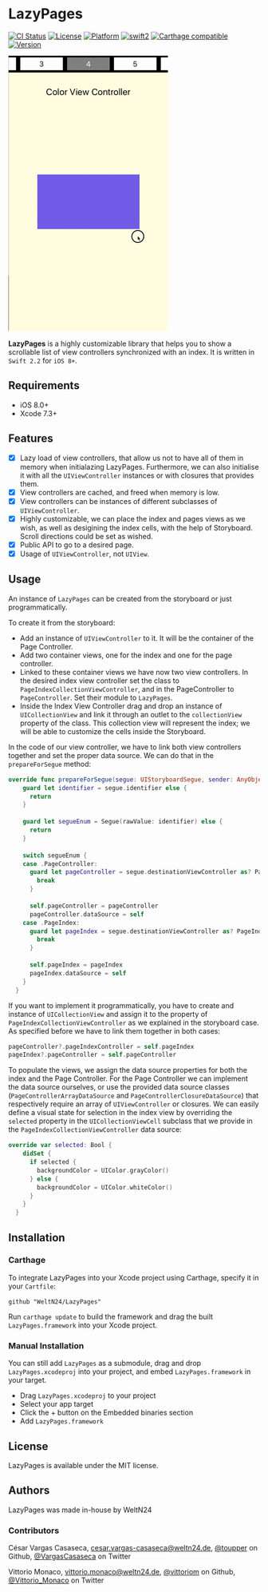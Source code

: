 # LazyPages

[![CI Status](http://img.shields.io/travis/WeltN24/LazyPages.svg)](https://travis-ci.org/WeltN24/LazyPages)
[![License](https://img.shields.io/cocoapods/l/LazyPages.svg)](http://cocoapods.org/pods/LazyPages)
[![Platform](https://img.shields.io/cocoapods/p/LazyPages.svg)](http://cocoapods.org/pods/LazyPages)
[![swift2](https://img.shields.io/badge/swift2-compatible-4BC51D.svg)](https://developer.apple.com/swift)
[![Carthage compatible](https://img.shields.io/badge/Carthage-compatible-4BC51D.svg)](https://github.com/Carthage/Carthage)
[![Version](https://img.shields.io/cocoapods/v/GraphQLicious.svg)](http://cocoapods.org/pods/LazyPages)

![MacDown Screenshot](READMEImages/LazyPages.gif)

**LazyPages** is a highly customizable library that helps you to show a scrollable list of view controllers synchronized with an index. It is written in `Swift 2.2` for `iOS 8+`. 

## Requirements

* iOS 8.0+
* Xcode 7.3+

## Features

- [x] Lazy load of view controllers, that allow us not to have all of them in memory when initialazing LazyPages. Furthermore, we can also initialise it with all the `UIViewController` instances or with closures that provides them.
- [x] View controllers are cached, and freed when memory is low.
- [x] View controllers can be instances of different subclasses of `UIViewController`.
- [x] Highly customizable, we can place the index and pages views as we wish, as well as desigining the index cells, with the help of Storyboard. Scroll directions could be set as wished.
- [x] Public API to go to a desired page.
- [x] Usage of `UIViewController`, not `UIView`.

## Usage

An instance of `LazyPages` can be created from the storyboard or just programmatically. 

To create it from the storyboard: 

* Add an instance of `UIViewController` to it. It will be the container of the Page Controller.
* Add two container views, one for the index and one for the page controller.
* Linked to these container views we have now two view controllers. In the desired index view controller set the class to `PageIndexCollectionViewController`, and in the PageController to `PageController`. Set their module to `LazyPages`.
* Inside the Index View Controller drag and drop an instance of `UICollectionView` and link it through an outlet to the `collectionView` property of the class. This collection view will represent the index; we will be able to customize the cells inside the Storyboard.

In the code of our view controller, we have to link both view controllers together and set the proper data source. We can do that in the `prepareForSegue` method:

```swift
override func prepareForSegue(segue: UIStoryboardSegue, sender: AnyObject?) {
    guard let identifier = segue.identifier else {
      return
    }
    
    guard let segueEnum = Segue(rawValue: identifier) else {
      return
    }
    
    switch segueEnum {
    case .PageController:
      guard let pageController = segue.destinationViewController as? PageController else {
        break
      }
      
      self.pageController = pageController
      pageController.dataSource = self
    case .PageIndex:
      guard let pageIndex = segue.destinationViewController as? PageIndexCollectionViewController else {
        break
      }
      
      self.pageIndex = pageIndex
      pageIndex.dataSource = self
    }
  }
```

If you want to implement it programmatically, you have to create and instance of `UICollectionView` and assign it to the property of `PageIndexCollectionViewController` as we explained in the storyboard case. As specified before we have to link them together in both cases:

```swift
pageController?.pageIndexController = self.pageIndex
pageIndex?.pageController = self.pageController
```

To populate the views, we assign the data source properties for both the index and the Page Controller. For the Page Controller we can implement the data source ourselves, or use the provided data source classes (`PageControllerArrayDataSource` and `PageControllerClosureDataSource`) that respectively require an array of `UIViewController` or closures. We can easily define a visual state for selection in the index view by overriding the `selected` property in the `UICollectionViewCell` subclass that we provide in the `PageIndexCollectionViewController` data source:

```swift
override var selected: Bool {
    didSet {
      if selected {
        backgroundColor = UIColor.grayColor()
      } else {
        backgroundColor = UIColor.whiteColor()
      }
    }
  }
```

##  Installation
### Carthage
To integrate LazyPages into your Xcode project using Carthage, specify it in your `Cartfile`:

```ogdl
github "WeltN24/LazyPages"
```

Run `carthage update` to build the framework and drag the built `LazyPages.framework` into your Xcode project.

### Manual Installation
 You can still add `LazyPages` as a submodule, drag and drop `LazyPages.xcodeproj` into your project, and embed `LazyPages.framework` in your target.

- Drag `LazyPages.xcodeproj` to your project
- Select your app target
- Click the + button on the Embedded binaries section
- Add `LazyPages.framework`

## License

LazyPages is available under the MIT license.

## Authors

LazyPages was made in-house by WeltN24

### Contributors

César Vargas Casaseca, cesar.vargas-casaseca@weltn24.de, [@toupper](https://github.com/toupper) on Github, [@VargasCasaseca](https://twitter.com/VargasCasaseca) on Twitter

Vittorio Monaco, vittorio.monaco@weltn24.de, [@vittoriom](https://github.com/vittoriom) on Github, [@Vittorio_Monaco](https://twitter.com/Vittorio_Monaco) on Twitter